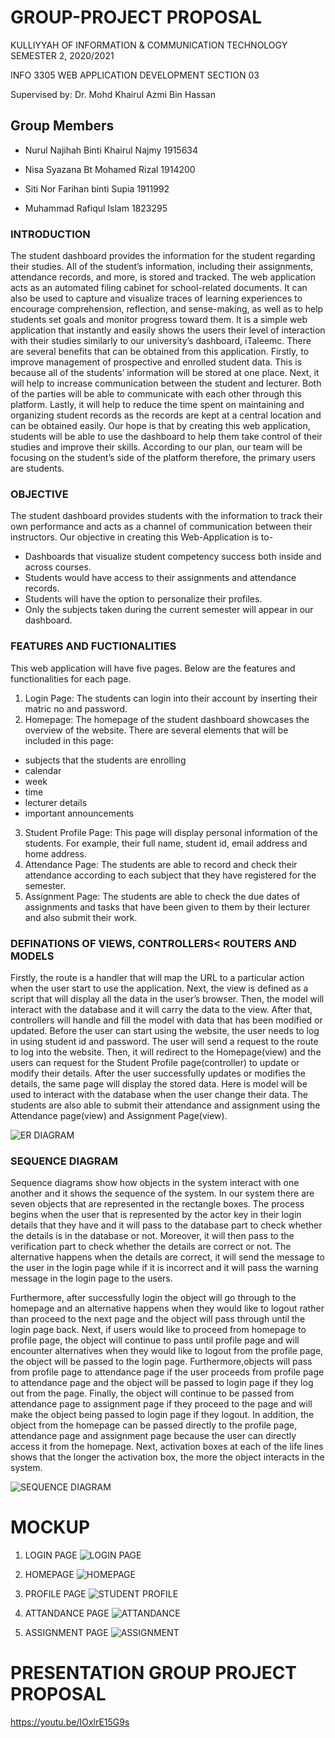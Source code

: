 # GROUP-PROJECT PROPOSAL 
KULLIYYAH OF INFORMATION & COMMUNICATION TECHNOLOGY
SEMESTER 2, 2020/2021

INFO 3305 WEB APPLICATION DEVELOPMENT
SECTION  03

Supervised by:
Dr. Mohd Khairul Azmi Bin Hassan

## Group Members

- Nurul Najihah Binti Khairul Najmy 1915634

- Nisa Syazana Bt Mohamed Rizal 1914200

- Siti Nor Farihan binti Supia 1911992

- Muhammad Rafiqul Islam 1823295

### INTRODUCTION

The student dashboard provides the information for the student regarding their studies. All of the student’s information, including their assignments, attendance records, and more, is stored and tracked. The web application acts as an automated filing cabinet for school-related documents.  It can also be used to capture and visualize traces of learning experiences to encourage comprehension, reflection, and sense-making, as well as to help students set goals and monitor progress toward them. It is a simple web application that instantly and easily shows the users their level of interaction with their studies similarly to our university’s dashboard, iTaleemc. There are several benefits that can be obtained from this application. Firstly, to improve management of prospective and enrolled student data. This is because all of the students’ information will be stored at one place. Next, it will help to increase communication between the student and lecturer. Both of the parties will be able to communicate with each other through this platform. Lastly, it will help to reduce the time spent on maintaining and organizing student records as the records are kept at a central location and can be obtained easily. Our hope is that by creating this web application, students will be able to use the dashboard to help them take control of their studies and improve their skills. According to our plan, our team will be focusing on the student’s side of the platform therefore, the primary users are students. 

### OBJECTIVE

The student dashboard provides students with the information to track their own performance and acts as a channel of communication between their instructors. Our objective in creating this Web-Application is to-

- Dashboards that visualize student competency success both inside and across courses.
- Students would have access to their assignments and attendance records.
- Students will have the option to personalize their profiles.
- Only the subjects taken during the current semester will appear in our dashboard.

### FEATURES AND FUCTIONALITIES

This web application will have five pages. Below are the features and functionalities for each page.
1. Login Page: The students can login into their account by inserting their matric no and password.
2. Homepage: The homepage of the student dashboard showcases the overview of the website. There are several elements that will be included in this page:

- subjects that the students are enrolling
- calendar
-  week
-  time
-  lecturer details
-  important announcements

3. Student Profile Page: This page will display personal information of the students. For example, their full name, student id, email address and home address.
4. Attendance Page: The students are able to record and check their attendance according to each subject that they have registered for the semester. 
5. Assignment Page: The students are able to check the due dates of assignments and tasks that have been given to them by their lecturer and also submit their work. 

### DEFINATIONS OF VIEWS, CONTROLLERS< ROUTERS AND MODELS

Firstly, the route is a handler that will map the URL to a particular action when the user start to use the application. Next, the view is defined as a script that will display all the data in the user’s browser. Then, the model will interact with the database and it will carry the data to the view. After that, controllers will handle and fill the model with data that has been modified or updated. 
Before the user can start using the website, the user needs to log in using student id and password. The user will send a request to the route to log into the website. Then, it will redirect to the Homepage(view) and the users can request for the Student Profile page(controller) to update or modify their details. After the user successfully updates or modifies the details, the same page will display the stored data. Here is model will be used to interact with the database when the user change their data. The students are also able to submit their attendance and assignment using the Attendance page(view) and Assignment Page(view).

![ER DIAGRAM](https://user-images.githubusercontent.com/61734948/117008877-bf4bba00-ad1d-11eb-9c5e-7971c60727a1.png)

### SEQUENCE DIAGRAM

Sequence diagrams show how objects in the system interact with one another and it shows the sequence of the system. In our system there are seven objects that are represented in the rectangle boxes. The process begins when the user that is represented by the actor key in their login details that they have and it will pass to the database part to check whether the details is in the database or not. Moreover, it will then pass to the verification part to check whether the details are correct or not. The alternative happens when the details are correct, it will send the message to the user in the login page while if it is incorrect and it will pass the warning message in the login page to the users. 

Furthermore, after successfully login the object will go through to the homepage and an alternative happens when they would like to logout rather than proceed to the next page and the object will pass through until the login page back. Next, if users would like to proceed from homepage to profile page, the object will continue to pass until profile page and will encounter alternatives when they would like to logout from the profile page, the object will be passed to the login page. Furthermore,objects will pass from profile page to attendance page if the user proceeds from profile page to attendance page and the object will be passed to login page if they log out from the page. Finally, the object will continue to be passed from attendance page to assignment page if they proceed to the page and will make the object being passed to login page if they logout.
In addition, the object from the homepage can be passed directly to the profile page, attendance page and assignment page because the user can directly access it from the homepage. Next, activation boxes at each of the life lines shows that the longer the activation box, the more the object interacts in the system. 

![SEQUENCE DIAGRAM](https://user-images.githubusercontent.com/61734948/117007430-3b450280-ad1c-11eb-8f74-2ec50c1fa0df.png)


# MOCKUP 
1. LOGIN PAGE
![LOGIN PAGE](https://user-images.githubusercontent.com/61734948/117010118-0edeb580-ad1f-11eb-893a-273ed28da38a.png)

2. HOMEPAGE 
![HOMEPAGE](https://user-images.githubusercontent.com/61734948/117010141-143c0000-ad1f-11eb-91d9-d359f631a479.png)

3. PROFILE PAGE
 ![STUDENT PROFILE](https://user-images.githubusercontent.com/61734948/117010163-19994a80-ad1f-11eb-8089-5984c372179d.png)

4. ATTANDANCE PAGE
![ATTANDANCE](https://user-images.githubusercontent.com/61734948/117010186-2027c200-ad1f-11eb-9164-03ec83f44d5e.png)

5. ASSIGNMENT PAGE
![ASSIGNMENT](https://user-images.githubusercontent.com/61734948/117010225-2cac1a80-ad1f-11eb-9e49-d151ac0e9585.png)

# PRESENTATION GROUP PROJECT PROPOSAL
https://youtu.be/IOxlrE15G9s
